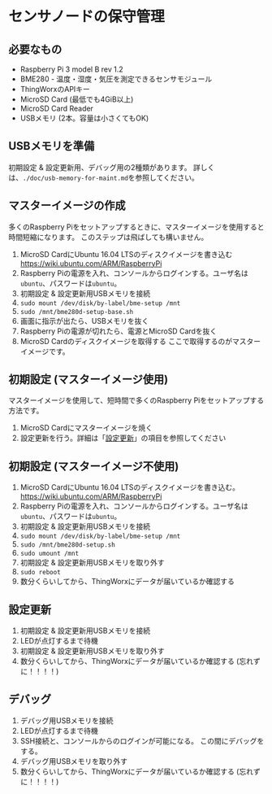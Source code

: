 # センサノードの保守管理

## 必要なもの
- Raspberry Pi 3 model B rev 1.2
- BME280 - 温度・湿度・気圧を測定できるセンサモジュール
- ThingWorxのAPIキー
- MicroSD Card (最低でも4GiB以上)
- MicroSD Card Reader
- USBメモリ (2本。容量は小さくてもOK)


## USBメモリを準備
初期設定 & 設定更新用、デバッグ用の2種類があります。
詳しくは、`./doc/usb-memory-for-maint.md`を参照してください。


## マスターイメージの作成
多くのRaspberry Piをセットアップするときに、マスターイメージを使用すると時間短縮になります。
このステップは飛ばしても構いません。

1. MicroSD CardにUbuntu 16.04 LTSのディスクイメージを書き込む
   https://wiki.ubuntu.com/ARM/RaspberryPi
2. Raspberry Piの電源を入れ、コンソールからログインする。ユーザ名は`ubuntu`、パスワードは`ubuntu`。
3. 初期設定 & 設定更新用USBメモリを接続
4. `sudo mount /dev/disk/by-label/bme-setup /mnt`
5. `sudo /mnt/bme280d-setup-base.sh`
6. 画面に指示が出たら、USBメモリを抜く
7. Raspberry Piの電源が切れたら、電源とMicroSD Cardを抜く
8. MicroSD Cardのディスクイメージを取得する
   ここで取得するのがマスターイメージです。
   
   
## 初期設定 (マスターイメージ使用)
マスターイメージを使用して、短時間で多くのRaspberry Piをセットアップする方法です。

1. MicroSD Cardにマスターイメージを焼く
2. 設定更新を行う。詳細は「[設定更新](#設定更新)」の項目を参照してください


## 初期設定 (マスターイメージ不使用)
1. MicroSD CardにUbuntu 16.04 LTSのディスクイメージを書き込む。
   https://wiki.ubuntu.com/ARM/RaspberryPi
2. Raspberry Piの電源を入れ、コンソールからログインする。ユーザ名は`ubuntu`、パスワードは`ubuntu`。
3. 初期設定 & 設定更新用USBメモリを接続
4. `sudo mount /dev/disk/by-label/bme-setup /mnt`
5. `sudo /mnt/bme280d-setup.sh`
6. `sudo umount /mnt`
7. 初期設定 & 設定更新用USBメモリを取り外す
8. `sudo reboot`
9. 数分くらいしてから、ThingWorxにデータが届いているか確認する


## 設定更新
1. 初期設定 & 設定更新用USBメモリを接続
2. LEDが点灯するまで待機
3. 初期設定 & 設定更新用USBメモリを取り外す
4. 数分くらいしてから、ThingWorxにデータが届いているか確認する (忘れずに！！！！)


## デバッグ
1. デバッグ用USBメモリを接続
2. LEDが点灯するまで待機
3. SSH接続と、コンソールからのログインが可能になる。
   この間にデバッグをする。
4. デバッグ用USBメモリを取り外す
5. 数分くらいしてから、ThingWorxにデータが届いているか確認する (忘れずに！！！！)
